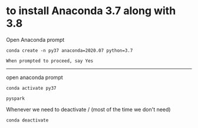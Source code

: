# to install Anaconda 3.7 along with 3.8

Open Anaconda prompt

```
conda create -n py37 anaconda=2020.07 python=3.7

When prompted to proceed, say Yes
```

----

open anaconda prompt

```
conda activate py37

pyspark
```




Whenever we need to deactivate / (most of the time we don't need)

```
conda deactivate
```


